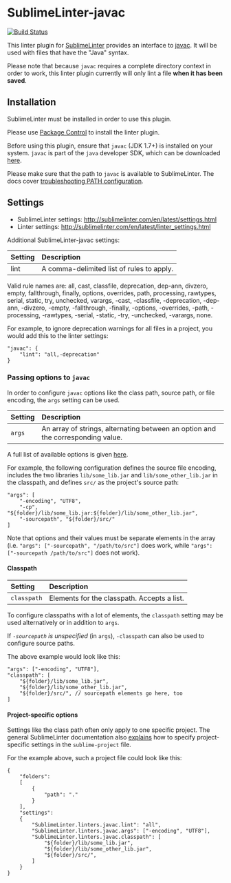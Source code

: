 SublimeLinter-javac
=========================

[![Build Status](https://travis-ci.org/SublimeLinter/SublimeLinter-javac.svg?branch=master)](https://travis-ci.org/SublimeLinter/SublimeLinter-javac)

This linter plugin for [SublimeLinter](https://github.com/SublimeLinter/SublimeLinter) provides an interface to [javac](http://docs.oracle.com/javase/6/docs/technotes/tools/solaris/javac.html).
It will be used with files that have the "Java" syntax.

Please note that because `javac` requires a complete directory context in order to work, this linter plugin currently will only lint a file **when it has been saved**.


## Installation
SublimeLinter must be installed in order to use this plugin. 

Please use [Package Control](https://packagecontrol.io) to install the linter plugin.

Before using this plugin, ensure that `javac` (JDK 1.7+) is installed on your system.
`javac` is part of the `java` developer SDK, which can be downloaded [here](http://www.oracle.com/technetwork/java/javase/downloads/index.html).

Please make sure that the path to `javac` is available to SublimeLinter.
The docs cover [troubleshooting PATH configuration](http://sublimelinter.com/en/latest/troubleshooting.html#finding-a-linter-executable).


## Settings
- SublimeLinter settings: http://sublimelinter.com/en/latest/settings.html
- Linter settings: http://sublimelinter.com/en/latest/linter_settings.html

Additional SublimeLinter-javac settings:

|Setting|Description|
|:------|:----------|
|lint|A comma-delimited list of rules to apply.|

Valid rule names are: all, cast, classfile, deprecation, dep-ann, divzero, empty, fallthrough, finally, options, overrides, path, processing, rawtypes, serial, static, try, unchecked, varargs, -cast, -classfile, -deprecation, -dep-ann, -divzero, -empty, -fallthrough, -finally, -options, -overrides, -path, -processing, -rawtypes, -serial, -static, -try, -unchecked, -varargs, none.

For example, to ignore deprecation warnings for all files in a project, you would add this to the linter settings:

```
"javac": {
    "lint": "all,-deprecation"
}
```

### Passing options to `javac`

In order to configure `javac` options like the class path, source path, or file encoding,
the `args` setting can be used.

|Setting|Description|
|:------|:----------|
|`args`|An array of strings, alternating between an option and the corresponding value.|

A full list of available options is given [here][1].

For example, the following configuration defines the source file encoding,
includes the two libraries `lib/some_lib.jar` and `lib/some_other_lib.jar`
in the classpath,
and defines `src/` as the project's source path:

```
"args": [
    "-encoding", "UTF8",
    "-cp", "${folder}/lib/some_lib.jar:${folder}/lib/some_other_lib.jar",
    "-sourcepath", "${folder}/src/"
]
```

Note that options and their values must be separate elements in the array
(i.e. `"args": ["-sourcepath", "/path/to/src"]` does work, while
`"args": ["-sourcepath /path/to/src"]` does not work).

#### Classpath

|Setting|Description|
|:------|:----------|
|`classpath`|Elements for the classpath. Accepts a list.|

To configure classpaths with a lot of elements, the `classpath` setting may
be used alternatively or in addition to `args`.

If *`-sourcepath` is unspecified* (in `args`), `-classpath` can also be used to configure source paths.

The above example would look like this:

```
"args": ["-encoding", "UTF8"],
"classpath": [
    "${folder}/lib/some_lib.jar",
    "${folder}/lib/some_other_lib.jar",
    "${folder}/src/", // sourcepath elements go here, too
]
```


#### Project-specific options

Settings like the class path often only apply to one specific project.
The general SublimeLinter documentation also [explains][3] how to specify
project-specific settings in the `sublime-project` file.

For the example above, such a project file could look like this:
```
{
    "folders":
    [
        {
            "path": "."
        }
    ],
    "settings":
    {
        "SublimeLinter.linters.javac.lint": "all",
        "SublimeLinter.linters.javac.args": ["-encoding", "UTF8"],
        "SublimeLinter.linters.javac.classpath": [
            "${folder}/lib/some_lib.jar",
            "${folder}/lib/some_other_lib.jar",
            "${folder}/src/",
        ]
    }
}
```


[1]:http://docs.oracle.com/javase/7/docs/technotes/tools/windows/javac.html
[2]:http://sublimelinter.com/en/latest/settings.html#settings
[3]:http://sublimelinter.com/en/latest/settings.html#project-settings
